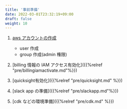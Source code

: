 ```yaml
---
title: '事前準備'
date: 2022-03-01T23:32:19+09:00
draft: false
weight: 10
---
```


1. [aws アカウントの作成](https://aws.amazon.com/jp/register-flow/)
   - user 作成
   - group 作成(admin 権限)
2. [billing 情報の IAM アクセス有効化]({{%relref "pre/billingiamactivate.md"%}})
3. [quicksight有効化]({{%relref "pre/quicksight.md" %}})

3. [slack app の準備]({{%relref "pre/slackapp.md"%}})
4. [cdk などの環境準備]({{%relref "pre/cdk.md" %}})
